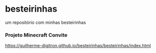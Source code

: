 # besteirinhas
um repositório com minhas besteirinhas

### Projeto Minecraft Convite
https://guilherme-digitron.github.io/besteirinhas/besteirinhas/index.html
